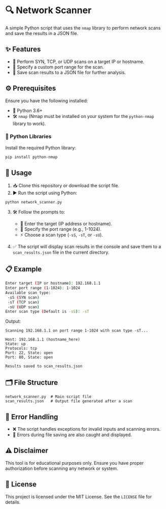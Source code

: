 # 🔍 Network Scanner

A simple Python script that uses the `nmap` library to perform network scans and save the results in a JSON file.

## ✨ Features

- 🚀 Perform SYN, TCP, or UDP scans on a target IP or hostname.
- 🎯 Specify a custom port range for the scan.
- 💾 Save scan results to a JSON file for further analysis.

## ⚙️ Prerequisites

Ensure you have the following installed:

- 🐍 Python 3.6+
- 🛠️ `nmap` (Nmap must be installed on your system for the `python-nmap` library to work).

### 🧰 Python Libraries

Install the required Python library:

```bash
pip install python-nmap
```

## 🚀 Usage

1. 📥 Clone this repository or download the script file.
2. ▶️ Run the script using Python:

```bash
python network_scanner.py
```

3. 🛠️ Follow the prompts to:
    - 🔗 Enter the target (IP address or hostname).
    - 📡 Specify the port range (e.g., 1-1024).
    - ⚡ Choose a scan type (`-sS`, `-sT`, or `-sU`).

4. ✅ The script will display scan results in the console and save them to a `scan_results.json` file in the current directory.

## 📋 Example

```bash
Enter target (IP or hostname): 192.168.1.1
Enter port range (1-1024): 1-1024
Available scan type:
 -sS (SYN scan)
 -sT (TCP scan)
 -sU (UDP scan)
Enter scan type (Default is -sS): -sT
```

Output:

```
Scanning 192.168.1.1 on port range 1-1024 with scan type -sT...

Host: 192.168.1.1 (hostname_here)
State: up
Protocols: tcp
Port: 22, State: open
Port: 80, State: open

Results saved to scan_results.json
```

## 🗂️ File Structure

```
network_scanner.py  # Main script file
scan_results.json   # Output file generated after a scan
```

## 🚨 Error Handling

- ❌ The script handles exceptions for invalid inputs and scanning errors.
- 📄 Errors during file saving are also caught and displayed.

## ⚠️ Disclaimer

This tool is for educational purposes only. Ensure you have proper authorization before scanning any network or system.

## 📜 License

This project is licensed under the MIT License. See the `LICENSE` file for details.
